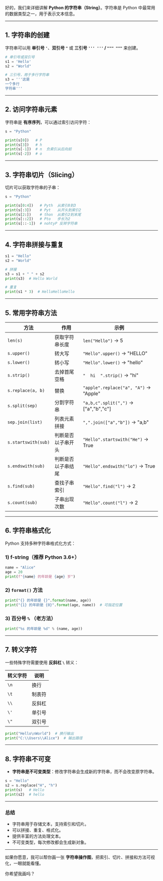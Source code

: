 好的，我们来详细讲解 **Python 的字符串（String）**。字符串是 Python 中最常用的数据类型之一，用于表示文本信息。

---

## 1. 字符串的创建

字符串可以用 **单引号 `'`**、**双引号 `"`** 或 **三引号 `''' '''` / `""" """`** 来创建。

```python
# 单引号或双引号
s1 = 'Hello'
s2 = "World"

# 三引号，用于多行字符串
s3 = '''这是
一个多行
字符串'''
```

---

## 2. 访问字符串元素

字符串是 **有序序列**，可以通过索引访问字符：

```python
s = "Python"

print(s[0])   # P
print(s[3])   # h
print(s[-1])  # n  负索引从后向前
print(s[-2])  # o
```

---

## 3. 字符串切片（Slicing）

切片可以获取字符串的子串：

```python
s = "Python"

print(s[0:4])   # Pyth  从索引0到3
print(s[:3])    # Pyt   从开头到索引2
print(s[2:])    # thon  从索引2到末尾
print(s[::2])   # Pto   步长为2
print(s[::-1])  # nohtyP 反转字符串
```

---

## 4. 字符串拼接与重复

```python
s1 = "Hello"
s2 = "World"

# 拼接
s3 = s1 + " " + s2
print(s3)  # Hello World

# 重复
print(s1 * 3)  # HelloHelloHello
```

---

## 5. 常用字符串方法

| 方法                  | 作用        | 示例                                    |
| ------------------- | --------- | ------------------------------------- |
| `len(s)`            | 获取字符串长度   | `len("Hello")` → 5                    |
| `s.upper()`         | 转大写       | `"Hello".upper()` → "HELLO"           |
| `s.lower()`         | 转小写       | `"Hello".lower()` → "hello"           |
| `s.strip()`         | 去掉首尾空格    | `"  hi  ".strip()` → "hi"             |
| `s.replace(a, b)`   | 替换        | `"apple".replace("a", "A")` → "Apple" |
| `s.split(sep)`      | 分割字符串     | `"a,b,c".split(",")` → ["a","b","c"]  |
| `sep.join(list)`    | 列表元素拼接    | `",".join(["a","b"])` → "a,b"         |
| `s.startswith(sub)` | 判断是否以子串开头 | `"Hello".startswith("He")` → True     |
| `s.endswith(sub)`   | 判断是否以子串结尾 | `"Hello".endswith("lo")` → True       |
| `s.find(sub)`       | 查找子串索引    | `"Hello".find("l")` → 2               |
| `s.count(sub)`      | 子串出现次数    | `"Hello".count("l")` → 2              |

---

## 6. 字符串格式化

Python 支持多种字符串格式化方式：

### 1) f-string（推荐 Python 3.6+）

```python
name = "Alice"
age = 20
print(f"{name} 的年龄是 {age} 岁")
```

### 2) `format()` 方法

```python
print("{} 的年龄是 {}".format(name, age))
print("{1} 的年龄是 {0}".format(age, name))  # 可指定位置
```

### 3) 百分号 `%` （老方法）

```python
print("%s 的年龄是 %d" % (name, age))
```

---

## 7. 转义字符

一些特殊字符需要使用 **反斜杠 `\`** 转义：

| 转义字符 | 说明  |
| ---- | --- |
| `\n` | 换行  |
| `\t` | 制表符 |
| `\\` | 反斜杠 |
| `\'` | 单引号 |
| `\"` | 双引号 |

```python
print("Hello\nWorld")  # 换行输出
print("C:\\Users\\Alice")  # 输出路径
```

---

## 8. 字符串不可变

* **字符串是不可变类型**：修改字符串会生成新的字符串，而不会改变原字符串。

```python
s = "Hello"
s2 = s.replace("H", "h")
print(s)   # Hello
print(s2)  # hello
```

---

### 总结

* 字符串用于存储文本，支持索引和切片。
* 可以拼接、重复、格式化。
* 提供丰富的方法处理文本。
* 不可变类型，每次修改都会生成新对象。

---

如果你愿意，我可以帮你画一张 **字符串操作图**，把索引、切片、拼接和方法可视化，一眼就能看懂。

你希望我画吗？
